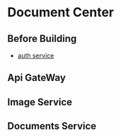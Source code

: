# Document Center

## Before Building
* [auth service](api-gateway/auth/)

## Api GateWay

## Image Service

## Documents Service